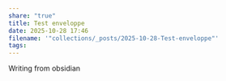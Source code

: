 ```yaml
---
share: "true"
title: Test enveloppe
date: 2025-10-28 17:46
filename: '"collections/_posts/2025-10-28-Test-enveloppe"'
tags:
---
```

Writing from obsidian